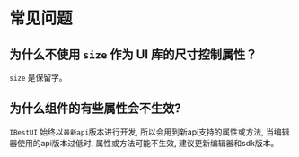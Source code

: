 # 常见问题

## 为什么不使用 `size` 作为 UI 库的尺寸控制属性？

`size` 是保留字。

## 为什么组件的有些属性会不生效?

`IBestUI` 始终以`最新api`版本进行开发, 所以会用到新api支持的属性或方法, 当编辑器使用的api版本过低时, 属性或方法可能不生效, 建议更新编辑器和sdk版本。